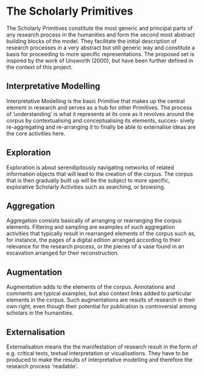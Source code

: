 # The Scholarly Primitives
The Scholarly Primitives constitute the most generic and principal
parts of any research process in the humanities and form the second
most abstract building blocks of the model. They facilitate the
initial description of research processes in a very abstract but still
generic way and constitute a basis for proceeding to more specific
representations. The proposed set is inspired by the work of Unsworth
(2000), but have been further defined in the context of this project.

## Interpretative Modelling
Interpretative Modelling is the basic Primitive that makes up the
central element in research and serves as a hub for other Primitives.
The process of ’understanding’ is what it represents at its core as it
revolves around the corpus by contextualising and conceptualising its
elements, succes- sively re-aggregating and re-arranging it to finally
be able to externalise ideas are the core activities here.

## Exploration
Exploration is about serendipitously navigating networks of related
information objects that will lead to the creation of the corpus. The
corpus that is then gradually built up will be the subject to more
specific, explorative Scholarly Activities such as searching, or
browsing.

## Aggregation
Aggregation consists basically of arranging or rearranging the corpus
elements. Filtering and sampling are examples of such aggregation
activities that typically result in rearranged elements of the corpus
such as, for instance, the pages of a digital edition arranged
according to their relevance for the research process, or the pieces
of a vase found in an excavation arranged for their reconstruction.

## Augmentation
Augmentation adds to the elements of the corpus. Annotations and
comments are typical examples, but also context links added to
particular elements in the corpus. Such augmentations are results of
research in their own right, even though their potential for
publication is controversial among scholars in the humanities.

## Externalisation
Externalisation means the the manifestation of research result in the
form of e.g. critical texts, textual interpretation or visualisations.
They have to be produced to make the results of interpretative
modelling and therefore the research process 'readable'.
